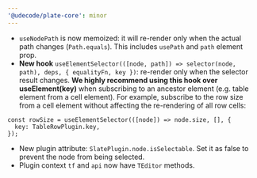 ```yaml
---
'@udecode/plate-core': minor
---
```


- `useNodePath` is now memoized: it will re-render only when the actual path changes (`Path.equals`). This includes `usePath` and `path` element prop.
- **New hook** `useElementSelector(([node, path]) => selector(node, path), deps, { equalityFn, key })`: re-render only when the selector result changes. **We highly recommend using this hook over useElement(key)** when subscribing to an ancestor element (e.g. table element from a cell element). For example, subscribe to the row size from a cell element without affecting the re-rendering of all row cells:

```tsx
const rowSize = useElementSelector(([node]) => node.size, [], {
  key: TableRowPlugin.key,
});
```

- New plugin attribute: `SlatePlugin.node.isSelectable`. Set it as false to prevent the node from being selected.
- Plugin context `tf` and `api` now have `TEditor` methods.

